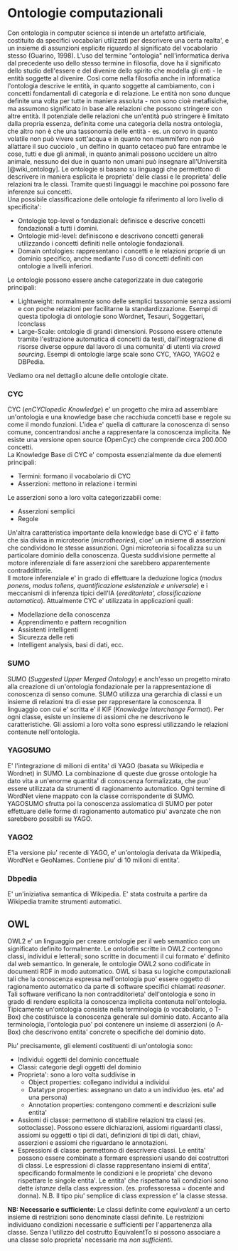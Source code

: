 # Ontologie computazionali
Con ontologia in computer science si intende un artefatto artificiale, costituito da specifici
vocabolari utilizzati per descrivere una certa realta', e un insieme di assunzioni esplicite
riguardo al significato del vocabolario stesso (Guarino, 1998). L'uso del termine "ontologia"
nell'informatica deriva dal precedente uso dello stesso termine in filosofia, dove ha il significato
dello studio dell'essere e del divenire dello spirito che modella gli enti - le entità soggette al
divenire. Così come nella filosofia anche in informatica l'ontologia descrive le entità, in quanto
soggette al cambiamento, con i concetti fondamentali di categoria e di relazione. Le entità non sono
dunque definite una volta per tutte in maniera assoluta - non sono cioè metafisiche, ma assumono
significato in base alle relazioni che possono stringere con altre entità. Il potenziale delle
relazioni che un'entità può stringere è limitato dalla propria essenza, definita come una categoria
della nostra ontologia, che altro non è che una tassonomia delle entità - es. un corvo in quanto
volatile non può vivere sott'acqua e in quanto non mammifero non può allattare il suo cucciolo , un
delfino in quanto cetaceo può fare entrambe le cose, tutti e due gli animali, in quanto animali
possono uccidere un altro animale, nessuno dei due in quanto non umani può insegnare all'Università
[@wiki_ontology].
Le ontologie si basano su linguaggi che permettono di descrivere in maniera esplicita le proprieta'
delle classi e le proprieta' delle relazioni tra le classi. Tramite questi linguaggi le macchine poi
possono fare inferenze sui concetti.  
Una possibile classificazione delle ontologie fa riferimento al loro livello di specificita':

* Ontologie top-level o fondazionali: definisce e descrive concetti fondazionali a tutti i domini. 
* Ontologie mid-level: definiscono e descrivono concetti generali utilizzando i concetti definiti
  nelle ontologie fondazionali. 
* Domain ontologies: rappresentano i concetti  e le relazioni proprie di un dominio specifico, anche
  mediante l'uso di concetti definiti con ontologie a livelli inferiori.

Le ontologie possono essere anche categorizzate in due categorie principali:

* Lightweight: normalmente sono delle semplici tassonomie senza assiomi e con poche relazioni per
  facilitarne la standardizzazione. Esempi di questa tipologia di ontologie sono Wordnet, Tesauri,
  Soggettari, Iconclass
* Large-Scale: ontologie di grandi dimensioni. Possono essere ottenute tramite l'estrazione
  automatica di concetti da testi, dall'integrazione di risorse diverse oppure dal lavoro di una
  comunita' di utenti via *crowd sourcing*. Esempi di ontologie large scale sono CYC, YAGO, YAGO2 e
  DBPedia.

Vediamo ora nel dettaglio alcune delle ontologie citate.
  
### CYC 
CYC (*enCYClopedic Knowledge*) e' un progetto che mira ad assemblare un'ontologia e una knowledge
base che racchiuda concetti base e regole su come il mondo funzioni. L'idea e' quella di catturare
la conoscenza di senso comune, concentrandosi anche a rappresentare la conoscenza implicita. Ne
esiste una versione open source (OpenCyc) che comprende circa 200.000 concetti.  
La Knowledge Base di CYC e' composta essenzialmente da due elementi principali:

* Termini: formano il vocabolario di CYC
* Asserzioni: mettono in relazione i termini 

Le asserzioni sono a loro volta categorizzabili come:

* Asserzioni semplici
* Regole

Un'altra caratteristica importante della knowledge base di CYC e' il fatto che sia divisa in
microteorie (*microtheories*), cioe' un insieme di asserzioni che condividono le stesse assunzioni.
Ogni microteoria si focalizza su un particolare dominio della conoscenza. Questa suddivisione
permette al motore inferenziale di fare asserzioni che sarebbero apparentemente contraddittorie.  
Il motore inferenziale e' in grado di effettuare la deduzione logica (*modus ponens, modus tollens,
quantificazione esistenziale e universale*) e i meccanismi di inferenza tipici dell'IA
(*ereditarieta', classificazione automatica*).
Attualmente CYC e' utilizzata in applicazioni quali:

* Modellazione della conoscenza
* Apprendimento e pattern recognition
* Assistenti intelligenti
* Sicurezza delle reti
* Intelligent analysis, basi di dati, ecc.

### SUMO 
SUMO (*Suggested Upper Merged Ontology*) e anch'esso un progetto mirato alla creazione di
un'ontologia fondazionale per la rappresentazione di conoscenza di senso comune. SUMO utilizza una
gerarchia di classi e un insieme di relazioni tra di esse per rappresentare la conoscenza. Il
linguaggio con cui e' scritta e' il KIF (*Knowledge Interchange Format*).
Per ogni classe, esiste un insieme di assiomi che ne descrivono le caratteristiche. Gli assiomi a
loro volta sono espressi utilizzando le relazioni contenute nell'ontologia. 

### YAGOSUMO
E' l'integrazione di milioni di entita' di YAGO (basata su Wikipedia e Wordnet) in SUMO. La
combinazione di queste due grosse ontologie ha dato vita a un'enorme quantita' di conoscenza
formalizzata, che puo' essere utilizzata da strumenti di ragionamento automatico. 
Ogni termine di WordNet viene mappato con la classe corrispondente di SUMO.
YAGOSUMO sfrutta poi la conoscenza assiomatica di SUMO per poter effettuare delle forme di
ragionamento automatico piu' avanzate che non sarebbero possibili su YAGO. 

### YAGO2
E'la versione piu' recente di YAGO, e' un'ontologia derivata da Wikipedia, WordNet e GeoNames.
Contiene piu' di 10 milioni di entita'. 

### Dbpedia
E' un'iniziativa semantica di Wikipedia. E' stata costruita a partire da Wikipedia tramite strumenti
automatici. 

## OWL
OWL2 e' un linguaggio per creare ontologie per il web semantico con un significato definito
formalmente. Le ontolofie scritte in OWL2 contengono classi, individui e letterali; sono scritte in
documenti il cui formato e' definito dal web semantico. In generale, le ontologie OWL2 sono
codificate in documenti RDF in modo automatico.
OWL si basa su logiche computazionali tali che la conoscenza espressa nell'ontologia puo' essere
oggetto di ragionamento automatico da parte di software specifici chiamati *reasoner*. Tali software
verificano la non contradditorieta' dell'ontologia e sono in grado di rendere esplicita la
conoscenza implicita contenuta nell'ontologia.   
Tipicamente un'ontologia consiste nella terminologia (o vocabolario, o T-Box) che costituisce la
conoscenza generale sul dominio dato. Accanto alla terminologia, l'ontologia puo' poi contenere un
insieme di asserzioni (o A-Box) che descrivono entita' concrete o specifiche del dominio dato.

Piu' precisamente, gli elementi costituenti di un'ontologia sono:

* Individui: oggetti del dominio concettuale 
* Classi: categorie degli oggetti del dominio 
* Proprieta': sono a loro volta suddivise in
    - Object properties: collegano individui a individui
    - Datatype properties: assegnano un dato a un individuo (es. eta' ad una persona) 
    - Annotation properties: contengono commenti e descrizioni sulle entita'
* Assiomi di classe: permettono di stabilire relazioni tra classi (es. sottoclasse). Possono essere
  dichiarazioni, assiomi riguardanti classi, assiomi su oggetti o tipi di dati, definizioni di tipi
  di dati, chiavi, asserzioni e assiomi che riguardano le annotazioni.
* Espressioni di classe: permettono di descrivere classi. Le entita' possono essere combinate a
  formare espressioni usando dei costruttori di classi. Le espressioni di classe rappresentano
  insiemi di entita', specificando formalmente le condizioni e le proprieta' che devono rispettare 
  le singole  entita'. Le entita' che rispettano tali condizioni sono dette *istanze* della class
  expression. (es. professoressa = docente and donna).  N.B. Il tipo piu' semplice di class
  expression e' la classe stessa.


**NB: Necessario e sufficiente:**
Le classi definite come *equivalenti* a un certo insieme di restrizioni sono denominate classi
definite. Le restrizioni individuano condizioni necessarie e sufficienti per l'appartenenza alla
classe. Senza l'utilizzo del costrutto EquivalentTo si possono associare a una classe solo
proprieta' necessarie ma *non sufficienti*.  

